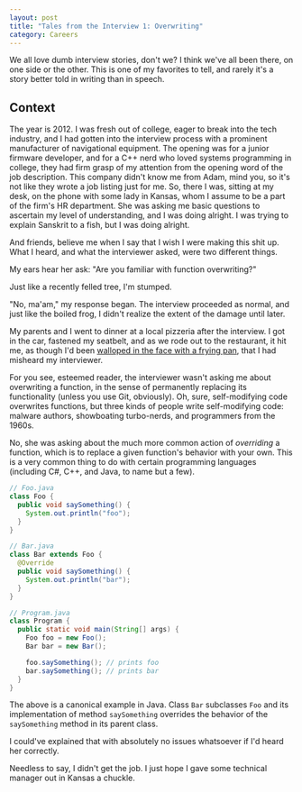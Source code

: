 ```yaml
---
layout: post
title: "Tales from the Interview 1: Overwriting"
category: Careers
---
```


We all love dumb interview stories, don't we?  I think we've all been
there, on one side or the other.  This is one of my favorites to tell,
and rarely it's a story better told in writing than in speech.

## Context

The year is 2012.  I was fresh out of college, eager to break into the
tech industry, and I had gotten into the interview process with a
prominent manufacturer of navigational equipment.  The opening was for a
junior firmware developer, and for a C++ nerd who loved systems
programming in college, they had firm grasp of my attention from the
opening word of the job description.  This company didn't know me from
Adam, mind you, so it's not like they wrote a job listing just for me.
So, there I was, sitting at my desk, on the phone with some lady in
Kansas, whom I assume to be a part of the firm's HR department.  She was
asking me basic questions to ascertain my level of understanding, and I
was doing alright.  I was trying to explain Sanskrit to a fish, but I
was doing alright.

And friends, believe me when I say that I wish I were making this shit
up.  What I heard, and what the interviewer asked, were two different
things.

My ears hear her ask: "Are you familiar with function overwriting?"

Just like a recently felled tree, I'm stumped.

"No, ma'am," my response began.  The interview proceeded as normal, and
just like the boiled frog, I didn't realize the extent of the damage
until later.

My parents and I went to dinner at a local pizzeria after the interview.
I got in the car, fastened my seatbelt, and as we rode out to the
restaurant, it hit me, as though I'd been [walloped in the face with a
frying pan](https://www.youtube.com/watch?v=cBirE_eglz4), that I had
misheard my interviewer.

For you see, esteemed reader, the interviewer wasn't asking me about
overwriting a function, in the sense of permanently replacing its
functionality (unless you use Git, obviously).  Oh, sure, self-modifying
code overwrites functions, but three kinds of people write
self-modifying code: malware authors, showboating turbo-nerds, and
programmers from the 1960s.

No, she was asking about the much more common action of _overriding_ a
function, which is to replace a given function's behavior with your own.
This is a very common thing to do with certain programming languages
(including C#, C++, and Java, to name but a few).

```java
// Foo.java
class Foo {
  public void saySomething() {
    System.out.println("foo");
  }
}

// Bar.java
class Bar extends Foo {
  @Override
  public void saySomething() {
    System.out.println("bar");
  }
}

// Program.java
class Program {
  public static void main(String[] args) {
    Foo foo = new Foo();
    Bar bar = new Bar();

    foo.saySomething(); // prints foo
    bar.saySomething(); // prints bar
  }
}
```

The above is a canonical example in Java.  Class `Bar` subclasses `Foo`
and its implementation of method `saySomething` overrides the behavior
of the `saySomething` method in its parent class.

I could've explained that with absolutely no issues whatsoever if I'd
heard her correctly.

Needless to say, I didn't get the job.  I just hope I gave some
technical manager out in Kansas a chuckle.

